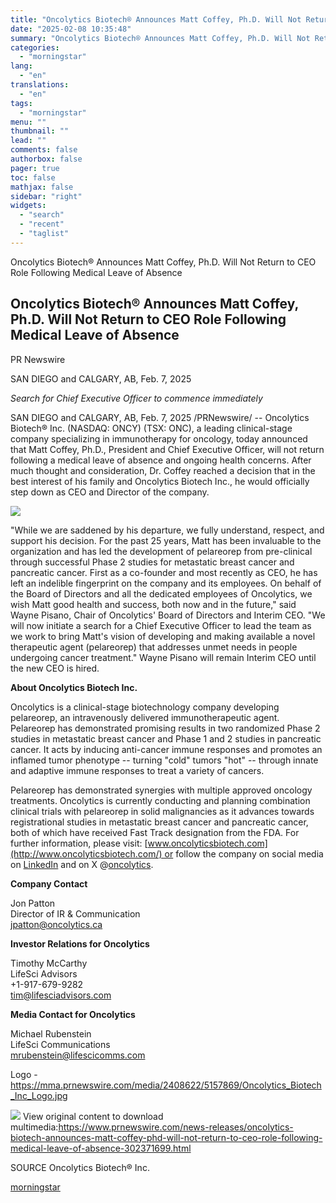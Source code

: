 ```yaml
---
title: "Oncolytics Biotech® Announces Matt Coffey, Ph.D. Will Not Return to CEO Role Following Medical Leave of Absence"
date: "2025-02-08 10:35:48"
summary: "Oncolytics Biotech® Announces Matt Coffey, Ph.D. Will Not Return to CEO Role Following Medical Leave of Absence Oncolytics Biotech® Announces Matt Coffey, Ph.D. Will Not Return to CEO Role Following Medical Leave of Absence PR Newswire SAN DIEGO and CALGARY, AB, Feb. 7, 2025 Search for Chief Executive Officer to..."
categories:
  - "morningstar"
lang:
  - "en"
translations:
  - "en"
tags:
  - "morningstar"
menu: ""
thumbnail: ""
lead: ""
comments: false
authorbox: false
pager: true
toc: false
mathjax: false
sidebar: "right"
widgets:
  - "search"
  - "recent"
  - "taglist"
---
```


Oncolytics Biotech® Announces Matt Coffey, Ph.D. Will Not Return to CEO Role Following Medical Leave of Absence

Oncolytics Biotech® Announces Matt Coffey, Ph.D. Will Not Return to CEO Role Following Medical Leave of Absence
---------------------------------------------------------------------------------------------------------------

PR Newswire

SAN DIEGO and CALGARY, AB, Feb. 7, 2025


*Search for Chief Executive Officer to commence immediately*

SAN DIEGO and CALGARY, AB, Feb. 7, 2025 /PRNewswire/ -- Oncolytics Biotech® Inc. (NASDAQ: ONCY) (TSX: ONC), a leading clinical-stage company specializing in immunotherapy for oncology, today announced that Matt Coffey, Ph.D., President and Chief Executive Officer, will not return following a medical leave of absence and ongoing health concerns. After much thought and consideration, Dr. Coffey reached a decision that in the best interest of his family and Oncolytics Biotech Inc., he would officially step down as CEO and Director of the company.

[![](https://mma.prnewswire.com/media/2408622/Oncolytics_Biotech_Inc_Logo.jpg)](https://mma.prnewswire.com/media/2408622/Oncolytics_Biotech_Inc_Logo.html)

"While we are saddened by his departure, we fully understand, respect, and support his decision. For the past 25 years, Matt has been invaluable to the organization and has led the development of pelareorep from pre-clinical through successful Phase 2 studies for metastatic breast cancer and pancreatic cancer. First as a co-founder and most recently as CEO, he has left an indelible fingerprint on the company and its employees. On behalf of the Board of Directors and all the dedicated employees of Oncolytics, we wish Matt good health and success, both now and in the future," said Wayne Pisano, Chair of Oncolytics' Board of Directors and Interim CEO. "We will now initiate a search for a Chief Executive Officer to lead the team as we work to bring Matt's vision of developing and making available a novel therapeutic agent (pelareorep) that addresses unmet needs in people undergoing cancer treatment." Wayne Pisano will remain Interim CEO until the new CEO is hired.

**About Oncolytics Biotech Inc.**

Oncolytics is a clinical-stage biotechnology company developing pelareorep, an intravenously delivered immunotherapeutic agent. Pelareorep has demonstrated promising results in two randomized Phase 2 studies in metastatic breast cancer and Phase 1 and 2 studies in pancreatic cancer. It acts by inducing anti-cancer immune responses and promotes an inflamed tumor phenotype -- turning "cold" tumors "hot" -- through innate and adaptive immune responses to treat a variety of cancers.

Pelareorep has demonstrated synergies with multiple approved oncology treatments. Oncolytics is currently conducting and planning combination clinical trials with pelareorep in solid malignancies as it advances towards registrational studies in metastatic breast cancer and pancreatic cancer, both of which have received Fast Track designation from the FDA. For further information, please visit: [www.oncolyticsbiotech.com](http://www.oncolyticsbiotech.com/) or follow the company on social media on [LinkedIn](https://www.linkedin.com/company/oncolytics-biotech-inc./) and on X @[oncolytics](https://x.com/oncolytics).

**Company Contact** 

Jon Patton  
Director of IR & Communication  
[jpatton@oncolytics.ca](mailto:jpatton@oncolytics.ca)

**Investor Relations for Oncolytics**

Timothy McCarthy  
LifeSci Advisors  
+1-917-679-9282  
[tim@lifesciadvisors.com](mailto:tim@lifesciadvisors.com)

**Media Contact for Oncolytics**

Michael Rubenstein  
LifeSci Communications  
[mrubenstein@lifescicomms.com](mailto:mrubenstein@lifescicomms.com)

Logo - <https://mma.prnewswire.com/media/2408622/5157869/Oncolytics_Biotech_Inc_Logo.jpg>

 ![](https://c212.net/c/img/favicon.png?sn=LN14957&sd=2025-02-07) View original content to download multimedia:<https://www.prnewswire.com/news-releases/oncolytics-biotech-announces-matt-coffey-phd-will-not-return-to-ceo-role-following-medical-leave-of-absence-302371699.html>

SOURCE Oncolytics Biotech® Inc.

[morningstar](https://www.morningstar.com/news/pr-newswire/20250207ln14957/oncolytics-biotech-announces-matt-coffey-phd-will-not-return-to-ceo-role-following-medical-leave-of-absence)

